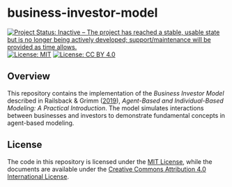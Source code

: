 # business-investor-model

<!-- badges: start -->
[![Project Status: Inactive – The project has reached a stable, usable state but is no longer being actively developed; support/maintenance will be provided as time allows.](https://img.shields.io/badge/Repo%20Status-Inactive-A6A82D.svg)](https://www.repostatus.org/#inactive)
[![License: MIT](https://img.shields.io/badge/License-MIT-10D810.svg)](https://choosealicense.com/licenses/mit/)
[![License: CC BY
4.0](https://img.shields.io/badge/License-CC_BY_4.0-lightgrey.svg)](https://creativecommons.org/licenses/by/4.0/)
<!-- badges: end -->

## Overview

This repository contains the implementation of the *Business Investor Model* described in Railsback & Grimm ([2019](https://www.railsback-grimm-abm-book.com/)), *Agent-Based and Individual-Based Modeling: A Practical Introduction*. The model simulates interactions between businesses and investors to demonstrate fundamental concepts in agent-based modeling.

## License

The code in this repository is licensed under the [MIT
License](https://opensource.org/license/mit/), while the documents are available under the [Creative Commons Attribution 4.0 International
License](https://creativecommons.org/licenses/by/4.0/).
